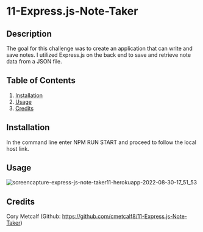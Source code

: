 # 11-Express.js-Note-Taker

## Description

The goal for this challenge was to create an application that can write and save notes. I utilized Express.js on the back end to save and retrieve note data from a JSON file. 

## Table of Contents

1. [Installation](#installation)
2. [Usage](#usage)
3. [Credits](#credits)

## Installation

In the command line enter NPM RUN START and proceed to follow the local host link. 

## Usage

![screencapture-express-js-note-taker11-herokuapp-2022-08-30-17_51_53](https://user-images.githubusercontent.com/105259367/187563365-6aec4191-1f7b-4202-8a79-e0d9426ae1f2.png)

## Credits

Cory Metcalf (Github: https://github.com/cmetcalf8/11-Express.js-Note-Taker)
